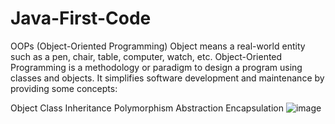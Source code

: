 # Java-First-Code
OOPs (Object-Oriented Programming)
Object means a real-world entity such as a pen, chair, table, computer, watch, etc. Object-Oriented Programming is a methodology or paradigm to design a program using classes and objects. It simplifies software development and maintenance by providing some concepts:

Object
Class
Inheritance
Polymorphism
Abstraction
Encapsulation
![image](https://github.com/user-attachments/assets/6f972d2d-d3ab-4496-97b9-88d1cdb9409e)
